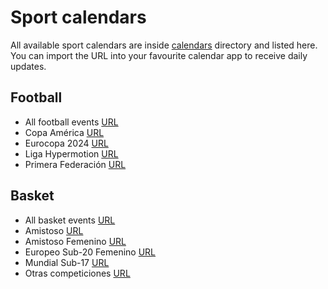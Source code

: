 # Sport calendars

All available sport calendars are inside [calendars](./calendars) directory and listed here.
You can import the URL into your favourite calendar app to receive daily updates.

## Football
- All football events [URL](https://raw.githubusercontent.com/odoral/sportscalendars/master/calendars/football/football_full_set.ics)
- Copa América [URL](https://raw.githubusercontent.com/odoral/sportscalendars/master/calendars/football/copa_america.ics)
- Eurocopa 2024 [URL](https://raw.githubusercontent.com/odoral/sportscalendars/master/calendars/football/eurocopa_2024.ics)
- Liga Hypermotion [URL](https://raw.githubusercontent.com/odoral/sportscalendars/master/calendars/football/liga_hypermotion.ics)
- Primera Federación [URL](https://raw.githubusercontent.com/odoral/sportscalendars/master/calendars/football/primera_federacion.ics)

## Basket
- All basket events [URL](https://raw.githubusercontent.com/odoral/sportscalendars/master/calendars/basket/basket_full_set.ics)
- Amistoso [URL](https://raw.githubusercontent.com/odoral/sportscalendars/master/calendars/basket/amistoso.ics)
- Amistoso Femenino [URL](https://raw.githubusercontent.com/odoral/sportscalendars/master/calendars/basket/amistoso_femenino.ics)
- Europeo Sub-20 Femenino [URL](https://raw.githubusercontent.com/odoral/sportscalendars/master/calendars/basket/europeo_sub-20_femenino.ics)
- Mundial Sub-17 [URL](https://raw.githubusercontent.com/odoral/sportscalendars/master/calendars/basket/mundial_sub-17.ics)
- Otras competiciones [URL](https://raw.githubusercontent.com/odoral/sportscalendars/master/calendars/basket/otras_competiciones.ics)

